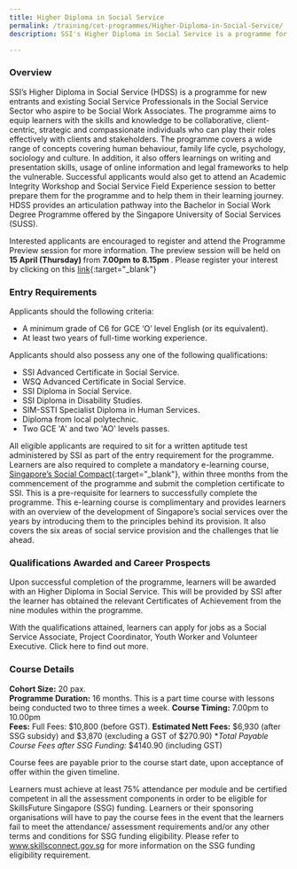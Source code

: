 ```yaml
---
title: Higher Diploma in Social Service
permalink: /training/cet-programmes/Higher-Diploma-in-Social-Service/
description: SSI's Higher Diploma in Social Service is a programme for aspiring and existing Social Service Professionals who are looking to be Social Work Associates.

---
```

### Overview

SSI’s Higher Diploma in Social Service (HDSS) is a programme for new entrants and existing Social Service Professionals in the Social Service Sector who aspire to be Social Work Associates. The programme aims to equip learners with the skills and knowledge to be collaborative, client-centric, strategic and compassionate individuals who can play their roles effectively with clients and stakeholders. The programme covers a wide range of concepts covering human behaviour, family life cycle, psychology, sociology and culture. In addition, it also offers learnings on writing and presentation skills, usage of online information and legal frameworks to help the vulnerable. Successful applicants would also get to attend an Academic Integrity Workshop and Social Service Field Experience session to better prepare them for the programme and to help them in their learning journey. HDSS provides an articulation pathway into the Bachelor in Social Work Degree Programme offered by the Singapore University of Social Services (SUSS).

Interested applicants are encouraged to register and attend the Programme Preview session for more information. The preview session will be held on <b> 15 April (Thursday) </b> from <b> 7.00pm to 8.15pm </b>. Please register your interest by clicking on this [link](http://communitychest.imailcampaign.com/admin/index.php?Page=Addons&Addon=surveys&Action=Edit&formId=28){:target="_blank"} 

### Entry Requirements

Applicants should the following criteria:

-	A minimum grade of C6 for GCE ‘O’ level English (or its equivalent). 
-	At least two years of full-time working experience.

Applicants should also possess any one of the following qualifications:

-	SSI Advanced Certificate in Social Service.
- WSQ Advanced Certificate in Social Service.
- SSI Diploma in Social Service.
- SSI Diploma in Disability Studies.
- SIM-SSTI Specialist Diploma in Human Services.
- Diploma from local polytechnic.
- Two GCE 'A' and two 'AO' levels passes.

All eligible applicants are required to sit for a written aptitude test administered by SSI as part of the entry requirement for the programme. Learners are also required to complete a mandatory e-learning course, [Singapore’s Social Compact](https://learningcloud.sg/pages/coursedescription.jsf?courseId=1233736&catalogId=1700&templateId=-1){:target="_blank"}, within three months from the commencement of the programme and submit the completion certificate to SSI. This is a pre-requisite for learners to successfully complete the programme. This e-learning course is complimentary and provides learners with an overview of the development of Singapore’s social services over the years by introducing them to the principles behind its provision. It also covers the six areas of social service provision and the challenges that lie ahead. 

### Qualifications Awarded and Career Prospects

Upon successful completion of the programme, learners will be awarded with an Higher Diploma in Social Service. This will be provided by SSI after the learner has obtained the relevant Certificates of Achievement from the nine modules within the programme.

With the qualifications attained, learners can apply for jobs as a Social Service Associate, Project Coordinator, Youth Worker and Volunteer Executive. Click here to find out more. 

### Course Details

**Cohort Size:** 20 pax.  
**Programme Duration:** 16 months. This is a part time course with lessons being conducted two to three times a week.
**Course Timing:**  7.00pm to 10.00pm  
**Fees:** Full Fees: $10,800 (before GST).  **Estimated Nett Fees:** $6,930 (after SSG subsidy) and $3,870 (excluding a GST of $270.90) **Total Payable Course Fees after SSG Funding:* $4140.90 (including GST)    

Course fees are payable prior to the course start date, upon acceptance of offer within the given timeline.  

Learners must achieve at least 75% attendance per module and be certified competent in all the assessment components in order to be eligible for SkillsFuture Singapore (SSG) funding. Learners or their sponsoring organisations will have to pay the course fees in the event that the learners fail to meet the attendance/ assessment requirements and/or any other terms and conditions for SSG funding eligibility. Please refer to www.skillsconnect.gov.sg for more information on the SSG funding eligibility requirement. 

